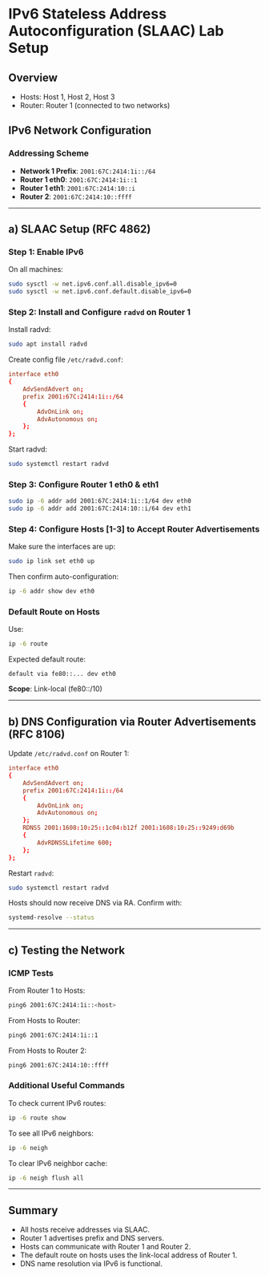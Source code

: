 # IPv6 Stateless Address Autoconfiguration (SLAAC) Lab Setup

## Overview


* Hosts: Host 1, Host 2, Host 3
* Router: Router 1 (connected to two networks)

## IPv6 Network Configuration

### Addressing Scheme

* **Network 1 Prefix**: `2001:67C:2414:1i::/64`
* **Router 1 eth0**: `2001:67C:2414:1i::1`
* **Router 1 eth1**: `2001:67C:2414:10::i`
* **Router 2**: `2001:67C:2414:10::ffff`

---

## a) SLAAC Setup (RFC 4862)

### Step 1: Enable IPv6

On all machines:

```bash
sudo sysctl -w net.ipv6.conf.all.disable_ipv6=0
sudo sysctl -w net.ipv6.conf.default.disable_ipv6=0
```

### Step 2: Install and Configure `radvd` on Router 1

Install radvd:

```bash
sudo apt install radvd
```

Create config file `/etc/radvd.conf`:

```conf
interface eth0
{
    AdvSendAdvert on;
    prefix 2001:67C:2414:1i::/64
    {
        AdvOnLink on;
        AdvAutonomous on;
    };
};
```

Start radvd:

```bash
sudo systemctl restart radvd
```

### Step 3: Configure Router 1 eth0 & eth1

```bash
sudo ip -6 addr add 2001:67C:2414:1i::1/64 dev eth0
sudo ip -6 addr add 2001:67C:2414:10::i/64 dev eth1
```

### Step 4: Configure Hosts \[1-3] to Accept Router Advertisements

Make sure the interfaces are up:

```bash
sudo ip link set eth0 up
```

Then confirm auto-configuration:

```bash
ip -6 addr show dev eth0
```

### Default Route on Hosts

Use:

```bash
ip -6 route
```

Expected default route:

```
default via fe80::... dev eth0
```

**Scope**: Link-local (fe80::/10)

---

## b) DNS Configuration via Router Advertisements (RFC 8106)

Update `/etc/radvd.conf` on Router 1:

```conf
interface eth0
{
    AdvSendAdvert on;
    prefix 2001:67C:2414:1i::/64
    {
        AdvOnLink on;
        AdvAutonomous on;
    };
    RDNSS 2001:1608:10:25::1c04:b12f 2001:1608:10:25::9249:d69b
    {
        AdvRDNSSLifetime 600;
    };
};
```

Restart `radvd`:

```bash
sudo systemctl restart radvd
```

Hosts should now receive DNS via RA. Confirm with:

```bash
systemd-resolve --status
```

---

## c) Testing the Network

### ICMP Tests

From Router 1 to Hosts:

```bash
ping6 2001:67C:2414:1i::<host>
```

From Hosts to Router:

```bash
ping6 2001:67C:2414:1i::1
```

From Hosts to Router 2:

```bash
ping6 2001:67C:2414:10::ffff
```

### Additional Useful Commands

To check current IPv6 routes:

```bash
ip -6 route show
```

To see all IPv6 neighbors:

```bash
ip -6 neigh
```

To clear IPv6 neighbor cache:

```bash
ip -6 neigh flush all
```

---

## Summary

* All hosts receive addresses via SLAAC.
* Router 1 advertises prefix and DNS servers.
* Hosts can communicate with Router 1 and Router 2.
* The default route on hosts uses the link-local address of Router 1.
* DNS name resolution via IPv6 is functional.


